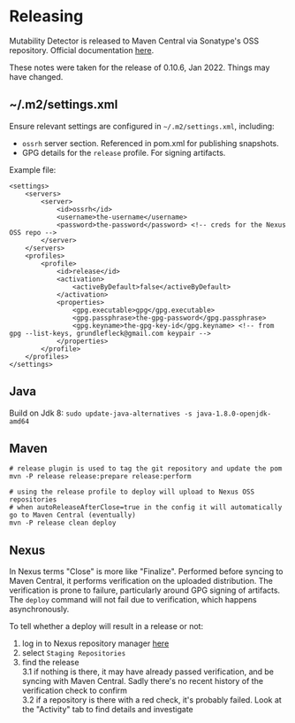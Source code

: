 # Releasing

Mutability Detector is released to Maven Central via Sonatype's OSS repository. Official documentation [here](https://central.sonatype.org/publish/publish-maven/).

These notes were taken for the release of 0.10.6, Jan 2022. Things may have changed.

## ~/.m2/settings.xml

Ensure relevant settings are configured in `~/.m2/settings.xml`, including:
 * `ossrh` server section. Referenced in pom.xml for publishing snapshots.
 * GPG details for the `release` profile. For signing artifacts.

Example file:
```
<settings>
    <servers>
        <server>
            <id>ossrh</id>
            <username>the-username</username>
            <password>the-password</password> <!-- creds for the Nexus OSS repo -->
        </server>
    </servers>
    <profiles>
        <profile>
            <id>release</id>
            <activation>
                <activeByDefault>false</activeByDefault>
            </activation>
            <properties>
                <gpg.executable>gpg</gpg.executable>
                <gpg.passphrase>the-gpg-password</gpg.passphrase>
                <gpg.keyname>the-gpg-key-id</gpg.keyname> <!-- from gpg --list-keys, grundlefleck@gmail.com keypair -->
            </properties>
        </profile>
    </profiles>
</settings>

```

## Java

Build on Jdk 8: `sudo update-java-alternatives -s java-1.8.0-openjdk-amd64`


## Maven
```
# release plugin is used to tag the git repository and update the pom
mvn -P release release:prepare release:perform

# using the release profile to deploy will upload to Nexus OSS repositories
# when autoReleaseAfterClose=true in the config it will automatically go to Maven Central (eventually)
mvn -P release clean deploy
```

## Nexus
In Nexus terms "Close" is more like "Finalize". Performed before syncing to Maven Central, it performs verification on the uploaded distribution. The verification is prone to failure, particularly around GPG signing of artifacts. The `deploy` command will not fail due to verification, which happens asynchronously.

To tell whether a deploy will result in a release or not:
1. log in to Nexus repository manager [here](https://oss.sonatype.org/)
2. select `Staging Repositories`
3. find the release  
3.1 if nothing is there, it may have already passed verification, and be syncing with Maven Central. Sadly there's no recent history of the verification check to confirm  
3.2 if a repository is there with a red check, it's probably failed. Look at the "Activity" tab to find details and investigate  
